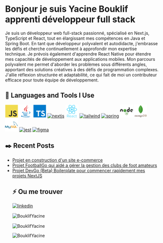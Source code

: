 <h1>Bonjour je suis Yacine Bouklif apprenti développeur full stack </h1>
<p>Je suis un développeur web full-stack passionné, spécialisé en Next.js, TypeScript et React, tout en élargissant mes compétences en Java et Spring Boot. En tant que développeur polyvalent et autodidacte, j'embrasse les défis et cherche continuellement à approfondir mon expertise technique. Je prévois également d'apprendre React Native pour étendre mes capacités de développement aux applications mobiles. Mon parcours polyvalent me permet d'aborder les problèmes sous différents angles, apportant des solutions créatives à des défis de programmation complexes. J'allie réflexion structurée et adaptabilité, ce qui fait de moi un contributeur efficace pour toute équipe de développement.</p>
<h2>🚀 Languages and Tools I Use</h2>
<p><a target="_blank" href="https://raw.githubusercontent.com/devicons/devicon/master/icons/javascript/javascript-original.svg" style="display: inline-block;"><img src="https://raw.githubusercontent.com/devicons/devicon/master/icons/javascript/javascript-original.svg" alt="javascript" width="42" height="42" /></a>
<a target="_blank" href="https://raw.githubusercontent.com/devicons/devicon/master/icons/java/java-original.svg" style="display: inline-block;"><img src="https://raw.githubusercontent.com/devicons/devicon/master/icons/java/java-original.svg" alt="java" width="42" height="42" /></a>
<a target="_blank" href="https://raw.githubusercontent.com/devicons/devicon/master/icons/typescript/typescript-original.svg" style="display: inline-block;"><img src="https://raw.githubusercontent.com/devicons/devicon/master/icons/typescript/typescript-original.svg" alt="typescript" width="42" height="42" /></a>
  <a target="_blank" href="https://cdn.worldvectorlogo.com/logos/nextjs-2.svg" style="display: inline-block;"><img src="https://cdn.worldvectorlogo.com/logos/nextjs-2.svg" alt="nextjs" width="42" height="42" /></a>
<a target="_blank" href="https://raw.githubusercontent.com/devicons/devicon/master/icons/react/react-original-wordmark.svg" style="display: inline-block;"><img src="https://raw.githubusercontent.com/devicons/devicon/master/icons/react/react-original-wordmark.svg" alt="react" width="42" height="42" /></a>
<a target="_blank" href="https://www.vectorlogo.zone/logos/tailwindcss/tailwindcss-icon.svg" style="display: inline-block;"><img src="https://www.vectorlogo.zone/logos/tailwindcss/tailwindcss-icon.svg" alt="tailwind" width="42" height="42" /></a>
<a target="_blank" href="https://www.vectorlogo.zone/logos/springio/springio-icon.svg" style="display: inline-block;"><img src="https://www.vectorlogo.zone/logos/springio/springio-icon.svg" alt="spring" width="42" height="42" /></a>
<a target="_blank" href="https://raw.githubusercontent.com/devicons/devicon/master/icons/nodejs/nodejs-original-wordmark.svg" style="display: inline-block;"><img src="https://raw.githubusercontent.com/devicons/devicon/master/icons/nodejs/nodejs-original-wordmark.svg" alt="nodejs" width="42" height="42" /></a>
<a target="_blank" href="https://raw.githubusercontent.com/devicons/devicon/master/icons/mongodb/mongodb-original-wordmark.svg" style="display: inline-block;"><img src="https://raw.githubusercontent.com/devicons/devicon/master/icons/mongodb/mongodb-original-wordmark.svg" alt="mongodb" width="42" height="42" /></a>
<a target="_blank" href="https://raw.githubusercontent.com/devicons/devicon/master/icons/mysql/mysql-original-wordmark.svg" style="display: inline-block;"><img src="https://raw.githubusercontent.com/devicons/devicon/master/icons/mysql/mysql-original-wordmark.svg" alt="mysql" width="42" height="42" /></a>
<a target="_blank" href="https://www.vectorlogo.zone/logos/jestjsio/jestjsio-icon.svg" style="display: inline-block;"><img src="https://www.vectorlogo.zone/logos/jestjsio/jestjsio-icon.svg" alt="jest" width="42" height="42" /></a>
<a target="_blank" href="https://www.vectorlogo.zone/logos/figma/figma-icon.svg" style="display: inline-block;"><img src="https://www.vectorlogo.zone/logos/figma/figma-icon.svg" alt="figma" width="42" height="42" /></a>
<h2>✒️ Recent Posts</h2>
<ul>

<li><a target="_blank" href="https://github.com/BouklifYacine/NextJS-Ecommerce">Projet en construction d'un site e-commerce </a></li>
<li><a target="_blank" href="https://github.com/BouklifYacine/FootballGo">Projet FootballGo qui aidé a gérer la gestion des clubs de foot amateurs</a></li>
<li><a target="_blank" href="https://github.com/BouklifYacine/NextJs-Projet-Boilerplate-Beta">Projet DevGo (Beta) Boilerplate pour commencer rapidement mes projets NextJS </a></li>
<h2>⚡️ Ou me trouver </h2>
<p><a target="_blank" href="https://www.linkedin.com/in/https://www.linkedin.com/in/yacine-bouklif-5267322aa/" style="display: inline-block;"><img src="https://img.shields.io/badge/linkedin-logo?style=for-the-badge&logo=linkedin&logoColor=white&color=%230a77b6" alt="linkedin" /></a></p>
<p><img align="center" src="https://github-readme-stats.vercel.app/api?username=BouklifYacine&show_icons=true&locale=en" alt="BouklifYacine" /></p>
<p><img align="center" src="https://github-readme-streak-stats.herokuapp.com/?user=BouklifYacine&" alt="BouklifYacine" /></p>
<p><img src="https://github-readme-stats.vercel.app/api/top-langs?username=BouklifYacine&show_icons=true&locale=en&layout=compact" alt="BouklifYacine" /></p>
